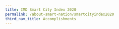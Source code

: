 ```yaml
---
title: IMD Smart City Index 2020
permalink: /about-smart-nation/smartcityindex2020
third_nav_title: Accomplishments
---
```

